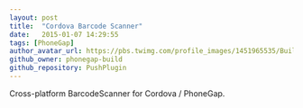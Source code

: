 ```yaml
---
layout: post
title:  "Cordova Barcode Scanner"
date:   2015-01-07 14:29:55
tags: [PhoneGap]
author_avatar_url: https://pbs.twimg.com/profile_images/1451965535/BuildBot-square_400x400.png
github_owner: phonegap-build
github_repository: PushPlugin
---
```


Cross-platform BarcodeScanner for Cordova / PhoneGap.